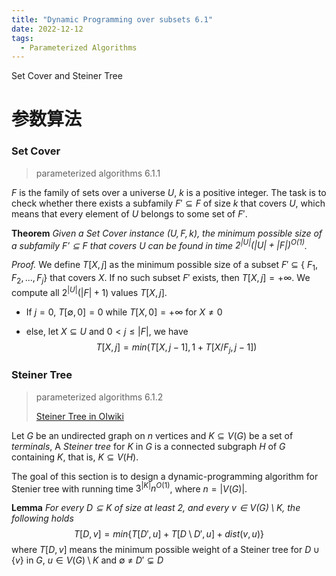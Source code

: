 ```yaml
---
title: "Dynamic Programming over subsets 6.1"
date: 2022-12-12
tags:	
  - Parameterized Algorithms
---
```


Set Cover and Steiner Tree

<!-- more -->

# 参数算法

### Set Cover 

> parameterized algorithms 6.1.1

$F$ is the family of sets over a universe $U$, $k$ is a positive integer. The task is to check whether there exists a subfamily $F' \subseteq F$ of size $k$ that covers $U$, which means that every element of $U$ belongs to some set of $F'$.

**Theorem** *Given a Set Cover instance $(U,F, k)$, the minimum possible size of a subfamily $F'\subseteq F$ that covers $U$ can be found in time $2^{|U|}(|U|+|F|)^{O(1)}$.*

*Proof.*  We define $T[X,j]$ as the minimum possible size of a subset $F'$ $\subseteq$ $\lbrace$ $F_{1},F_{2},...,F_{j}\rbrace$ that covers $X$. If no such subset $F'$ exists, then $T[X,j]=+\infty$. We compute all $2^{|U|}(|F|+1)$ values $T[X,j]$.

* If $j=0$, $T[\emptyset,0]=0$ while $T[X,0]=+\infty$ for $X\neq 0$

* else, let $X \subseteq U$ and $0\lt{j}\leq{|F|}$, we have
  $$
  T[X,j]=min(T[X,j-1],1+T[X/F_j,j-1])
  $$

### Steiner Tree

> parameterized algorithms 6.1.2
>
> [Steiner Tree in OIwiki](https://oi-wiki.org/graph/steiner-tree/)

Let $G$ be an undirected graph on  $n$ vertices and $K \subseteq V(G)$ be a set of *terminals*, A *Steiner tree* for $K$ in $G$ is a connected subgraph $H$ of $G$ containing $K$, that is, $K \subseteq V(H)$.

The goal of this section is to design a dynamic-programming algorithm for Stenier tree with running time $3^{|K|}n^{O(1)}$, where $n=|V(G)|$.

**Lemma**   *For every $D \subseteq K$ of size at least $2$, and every $v \in V(G)\setminus K$, the following holds*
$$
T[D,v]=min\lbrace {T[D',u]+T[D\setminus D',u]+dist(v,u)}  \rbrace
$$
 where $T[D,v]$ means the minimum possible weight of a Steiner tree for $D \cup \lbrace v \rbrace$ in $G$, $u\in V(G)\setminus K$ and $\emptyset$ $\neq$ $D' \subsetneq D$